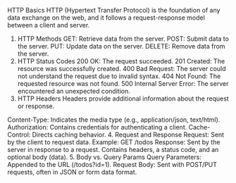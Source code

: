 HTTP Basics
HTTP (Hypertext Transfer Protocol) is the foundation of any data exchange on the web, and it follows a request-response model between a client and server.

1. HTTP Methods
GET: Retrieve data from the server.
POST: Submit data to the server.
PUT: Update data on the server.
DELETE: Remove data from the server.
2. HTTP Status Codes
200 OK: The request succeeded.
201 Created: The resource was successfully created.
400 Bad Request: The server could not understand the request due to invalid syntax.
404 Not Found: The requested resource was not found.
500 Internal Server Error: The server encountered an unexpected condition.
3. HTTP Headers
Headers provide additional information about the request or response.

Content-Type: Indicates the media type (e.g., application/json, text/html).
Authorization: Contains credentials for authenticating a client.
Cache-Control: Directs caching behavior.
4. Request and Response
Request: Sent by the client to request data.
Example: GET /todos
Response: Sent by the server in response to a request.
Contains headers, a status code, and an optional body (data).
5. Body vs. Query Params
Query Parameters: Appended to the URL (/todos?id=1).
Request Body: Sent with POST/PUT requests, often in JSON or form data format.
